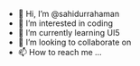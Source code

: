 - 👋 Hi, I’m @sahidurrahaman
- 👀 I’m interested in coding
- 🌱 I’m currently learning UI5
- 💞️ I’m looking to collaborate on 
- 📫 How to reach me ...

<!---
sahidurrahaman/sahidurrahaman is a ✨ special ✨ repository because its `README.md` (this file) appears on your GitHub profile.
You can click the Preview link to take a look at your changes.
--->
